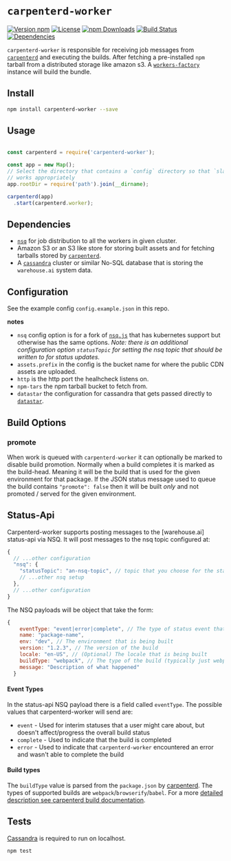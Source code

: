 # `carpenterd-worker`

[![Version npm](https://img.shields.io/npm/v/carpenterd-worker.svg?style=flat-square)](https://www.npmjs.com/package/carpenterd-worker)
[![License](https://img.shields.io/npm/l/carpenterd-worker.svg?style=flat-square)](https://github.com/godaddy/carpenterd-worker/blob/master/LICENSE)
[![npm Downloads](https://img.shields.io/npm/dm/carpenterd-worker.svg?style=flat-square)](https://npmcharts.com/compare/carpenterd-worker?minimal=true)
[![Build Status](https://travis-ci.org/godaddy/carpenterd-worker.svg?branch=master)](https://travis-ci.org/godaddy/carpenterd-worker)
[![Dependencies](https://img.shields.io/david/godaddy/carpenterd-worker.svg?style=flat-square)](https://github.com/godaddy/carpenterd-worker/blob/master/package.json)

`carpenterd-worker` is responsible for receiving job messages from
[`carpenterd`][carpenterd] and executing the builds. After fetching a
pre-installed `npm` tarball from a distributed storage like amazon s3. A
[`workers-factory`][workers-factory] instance will build the bundle.

## Install

```sh
npm install carpenterd-worker --save
```

## Usage

```js

const carpenterd = require('carpenterd-worker');

const app = new Map();
// Select the directory that contains a `config` directory so that `slay-config`
// works appropriately
app.rootDir = require('path').join(__dirname);

carpenterd(app)
  .start(carpenterd.worker);

```

## Dependencies

- [`nsq`][nsq] for job distribution to all the workers in given cluster.
- Amazon S3 or an S3 like store for storing built assets and for fetching
  tarballs stored by [`carpenterd`][carpenterd].
- A [`cassandra`][cassandra] cluster or similar No-SQL database that is
  storing the `warehouse.ai` system data.

## Configuration

See the example config `config.example.json` in this repo.

**notes**
- `nsq` config option is for a fork of [`nsq.js`][nsq.js] that has kubernetes
  support but otherwise has the same options. _Note: there is an additional
  configuration option `statusTopic` for setting the nsq topic that should be
  written to for status updates._
- `assets.prefix` in the config is the bucket name for where the public
  CDN assets are uploaded.
- `http` is the http port the healhcheck listens on.
- `npm-tars` the npm tarball bucket to fetch from.
- `datastar` the configuration for cassandra that gets passed directly to
  [`datastar`][datastar].

## Build Options

### promote
When work is queued with `carpenterd-worker` it can optionally be marked to
disable build promotion. Normally when a build completes it is marked as the
build-head. Meaning it will be the build that is used for the given
environment for that package. If the JSON status message used to queue the build
contains `"promote": false` then it will be built _only_ and not
promoted / served for the given environment.

## Status-Api

Carpenterd-worker supports posting messages to the [warehouse.ai] status-api
via NSQ. It will post messages to the nsq topic configured at:

```js
{
  // ...other configuration
  "nsq": {
    "statusTopic": "an-nsq-topic", // topic that you choose for the status-api to consume
    // ...other nsq setup
  },
  // ...other configuration
}
```

The NSQ payloads will be object that take the form:

```js
{
    eventType: "event|error|complete", // The type of status event that occurred
    name: "package-name",
    env: "dev", // The environment that is being built
    version: "1.2.3", // The version of the build
    locale: "en-US", // (Optional) The locale that is being built
    buildType: "webpack", // The type of the build (typically just webpack)
    message: "Description of what happened"
  }
```

#### Event Types

In the status-api NSQ payload there is a field called `eventType`. The
possible values that carpenterd-worker will send are:

- `event` - Used for interim statuses that a user might care about, but
  doesn't affect/progress the overall build status
- `complete` - Used to indicate that the build is completed
- `error` - Used to indicate that `carpenterd-worker` encountered an error
  and wasn't able to complete the build

#### Build types

The `buildType` value is parsed from the `package.json` by [carpenterd]. The
types of supported builds are `webpack`/`browserify`/`babel`. For a more
[detailed description see carpenterd build documentation][builds].

## Tests

[Cassandra][cassandra] is required to run on localhost.

```bash
npm test
```

[carpenterd]: https://github.com/godaddy/carpenterd
[workers-factory]: https://github.com/warehouseai/workers-factory
[datastar]: https://github.com/godaddy/datastar
[nsq]: http://nsq.io
[cassandra]: http://cassandra.apache.org/
[nsq.js]: https://github.com/jcrugzz/nsq.js/tree/addr-modify
[builds]: https://github.com/godaddy/carpenterd#build-systems
